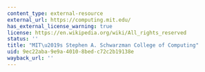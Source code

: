 ```yaml
---
content_type: external-resource
external_url: https://computing.mit.edu/
has_external_license_warning: true
license: https://en.wikipedia.org/wiki/All_rights_reserved
status: ''
title: "MIT\u2019s Stephen A. Schwarzman College of Computing"
uid: 9ec22aba-9e9a-4010-8bed-c72c2b19138e
wayback_url: ''
---
```

